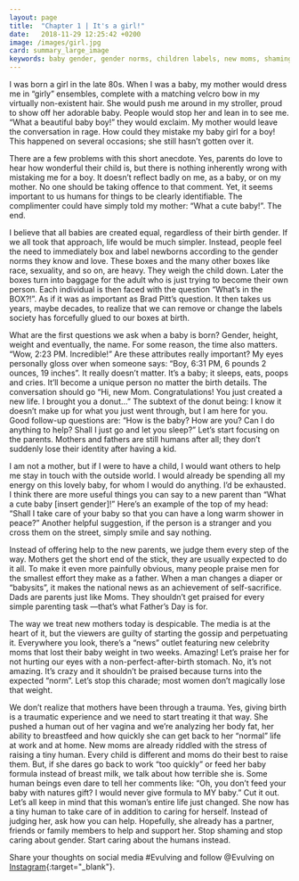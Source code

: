 ```yaml
---
layout: page
title:  "Chapter 1 | It's a girl!"
date:   2018-11-29 12:25:42 +0200
image: /images/girl.jpg
card: summary_large_image
keywords: baby gender, gender norms, children labels, new moms, shaming mothers
---
```

I was born a girl in the late 80s. When I was a baby, my mother would dress me in “girly” ensembles, complete with a matching velcro bow in my virtually non-existent hair. She would push me around in my stroller, proud to show off her adorable baby. People would stop her and lean in to see me. “What a beautiful baby boy!” they would exclaim. My mother would leave the conversation in rage. How could they mistake my baby girl for a boy! This happened on several occasions; she still hasn’t gotten over it.

There are a few problems with this short anecdote. Yes, parents do love to hear how wonderful their child is, but there is nothing inherently wrong with mistaking me for a boy. It doesn’t reflect badly on me, as a baby, or on my mother. No one should be taking offence to that comment. Yet, it seems important to us humans for things to be clearly identifiable. The complimenter could have simply told my mother: “What a cute baby!”. The end.

I believe that all babies are created equal, regardless of their birth gender. If we all took that approach, life would be much simpler. Instead, people feel the need to immediately box and label newborns according to the gender norms they know and love. These boxes and the many other boxes like race, sexuality, and so on, are heavy. They weigh the child down. Later the boxes turn into baggage for the adult who is just trying to become their own person. Each individual is then faced with the question “What’s in the BOX?!”. As if it was as important as Brad Pitt’s question. It then takes us years, maybe decades, to realize that we can remove or change the labels society has forcefully glued to our boxes at birth.

What are the first questions we ask when a baby is born? Gender, height, weight and eventually, the name. For some reason, the time also matters. “Wow, 2:23 PM. Incredible!” Are these attributes really important? My eyes personally gloss over when someone says: “Boy, 6:31 PM, 6 pounds 2 ounces, 19 inches”. It really doesn’t matter. It’s a baby; it sleeps, eats, poops and cries. It’ll become a unique person no matter the birth details. The conversation should go “Hi, new Mom. Congratulations! You just created a new life. I brought you a donut…” The subtext of the donut being: I know it doesn’t make up for what you just went through, but I am here for you. Good follow-up questions are: “How is the baby? How are you? Can I do anything to help? Shall I just go and let you sleep?” Let’s start focusing on the parents. Mothers and fathers are still humans after all; they don’t suddenly lose their identity after having a kid.

I am not a mother, but if I were to have a child, I would want others to help me stay in touch with the outside world. I would already be spending all my energy on this lovely baby, for whom I would do anything. I’d be exhausted. I think there are more useful things you can say to a new parent than “What a cute baby [insert gender]!” Here’s an example of the top of my head: “Shall I take care of your baby so that you can have a long warm shower in peace?” Another helpful suggestion, if the person is a stranger and you cross them on the street, simply smile and say nothing.

Instead of offering help to the new parents, we judge them every step of the way. Mothers get the short end of the stick, they are usually expected to do it all. To make it even more painfully obvious, many people praise men for the smallest effort they make as a father. When a man changes a diaper or “babysits”, it makes the national news as an achievement of self-sacrifice. Dads are parents just like Moms. They shouldn’t get praised for every simple parenting task —that’s what Father’s Day is for.

The way we treat new mothers today is despicable. The media is at the heart of it, but the viewers are guilty of starting the gossip and perpetuating it. Everywhere you look, there’s a “news” outlet featuring new celebrity moms that lost their baby weight in two weeks. Amazing! Let’s praise her for not hurting our eyes with a non-perfect-after-birth stomach. No, it’s not amazing. It’s crazy and it shouldn’t be praised because turns into the expected “norm”. Let’s stop this charade; most women don’t magically lose that weight.

We don’t realize that mothers have been through a trauma. Yes, giving birth is a traumatic experience and we need to start treating it that way. She pushed a human out of her vagina and we’re analyzing her body fat, her ability to breastfeed and how quickly she can get back to her “normal” life at work and at home. New moms are already riddled with the stress of raising a tiny human. Every child is different and moms do their best to raise them. But, if she dares go back to work “too quickly” or feed her baby formula instead of breast milk, we talk about how terrible she is. Some human beings even dare to tell her comments like: “Oh, you don’t feed your baby with natures gift? I would never give formula to MY baby.” Cut it out. Let’s all keep in mind that this woman’s entire life just changed. She now has a tiny human to take care of in addition to caring for herself. Instead of judging her, ask how you can help. Hopefully, she already has a partner, friends or family members to help and support her. Stop shaming and stop caring about gender. Start caring about the humans instead.

Share your thoughts on social media #Evulving and follow @Evulving on [Instagram](https://www.instagram.com/evulving/){:target="_blank"}.
